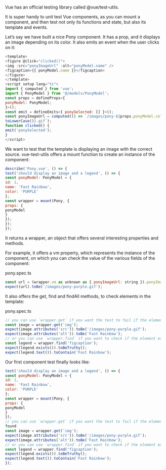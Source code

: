 Vue has an official testing library called @vue/test-utils.

It is super handy to unit test Vue components, as you can mount a component, and then test not only its functions and state, but also its template and events.

Let’s say we have built a nice Pony component. It has a prop, and it displays an image depending on its color. It also emits an event when the user clicks on it:    

```js
<template>
<figure @click="clicked()">
<img :src="ponyImageUrl" :alt="ponyModel.name" />
<figcaption>{{ ponyModel.name }}</figcaption>
</figure>
</template>
<script setup lang="ts">
import { computed } from 'vue';
import { PonyModel } from '@/models/PonyModel';
const props = defineProps<{
ponyModel: PonyModel;
}>();
const emit = defineEmits<{ ponySelected: [] }>();
const ponyImageUrl = computed(() => `/images/pony-${props.ponyModel.color.
toLowerCase()}.gif`);
function clicked() {
emit('ponySelected');
}
</script>

```

We want to test that the template is displaying an image with the correct source. vue-test-utils offers a mount function to create an instance of the component: 

```js
describe('Pony.vue', () => {
test('should display an image and a legend', () => {
const ponyModel: PonyModel = {
id: 1,
name: 'Fast Rainbow',
color: 'PURPLE'
};
const wrapper = mount(Pony, {
props: {
ponyModel
}
});
});
});
```

It returns a wrapper, an object that offers several interesting properties and methods.

For example, it offers a vm property, which represents the instance of the component, on which you can check the value of the various fields of the component:

pony.spec.ts
```js
const url = (wrapper.vm as unknown as { ponyImageUrl: string }).ponyImageUrl;
expect(url).toBe('/images/pony-purple.gif');
```

It also offers the get, find and findAll methods, to check elements in the template:

pony.spec.ts
```js
// you can use `wrapper.get` if you want the test to fail if the element is not found
const image = wrapper.get('img');
expect(image.attributes('src')).toBe('/images/pony-purple.gif');
expect(image.attributes('alt')).toBe('Fast Rainbow');
// or you can use `wrapper.find` if you want to check if the element exists or not
const legend = wrapper.find('figcaption');
expect(legend.exists()).toBeTruthy();
expect(legend.text()).toContain('Fast Rainbow');
```

Our first component test finally looks like:

```js
test('should display an image and a legend', () => {
const ponyModel: PonyModel = {
id: 1,
name: 'Fast Rainbow',
color: 'PURPLE'
};
const wrapper = mount(Pony, {
props: {
ponyModel
}
});
// you can use `wrapper.get` if you want the test to fail if the element is not
found
const image = wrapper.get('img');
expect(image.attributes('src')).toBe('/images/pony-purple.gif');
expect(image.attributes('alt')).toBe('Fast Rainbow');
// or you can use `wrapper.find` if you want to check if the element exists or not
const legend = wrapper.find('figcaption');
expect(legend.exists()).toBeTruthy();
expect(legend.text()).toContain('Fast Rainbow');
});
```


